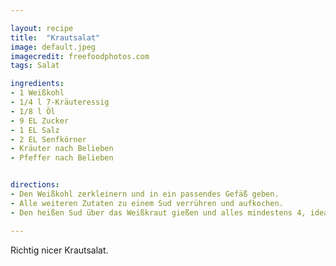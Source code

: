```yaml
---

layout: recipe
title:  "Krautsalat"
image: default.jpeg
imagecredit: freefoodphotos.com
tags: Salat

ingredients:
- 1 Weißkohl
- 1/4 l 7-Kräuteressig
- 1/8 l Öl
- 9 EL Zucker
- 1 EL Salz
- 2 EL Senfkörner
- Kräuter nach Belieben
- Pfeffer nach Belieben


directions:
- Den Weißkohl zerkleinern und in ein passendes Gefäß geben.
- Alle weiteren Zutaten zu einem Sud verrühren und aufkochen.
- Den heißen Sud über das Weißkraut gießen und alles mindestens 4, idealerweise 24 Stunden inkl. gelegentlichem Durchrühren durchziehen lassen.

---
```


Richtig nicer Krautsalat.
